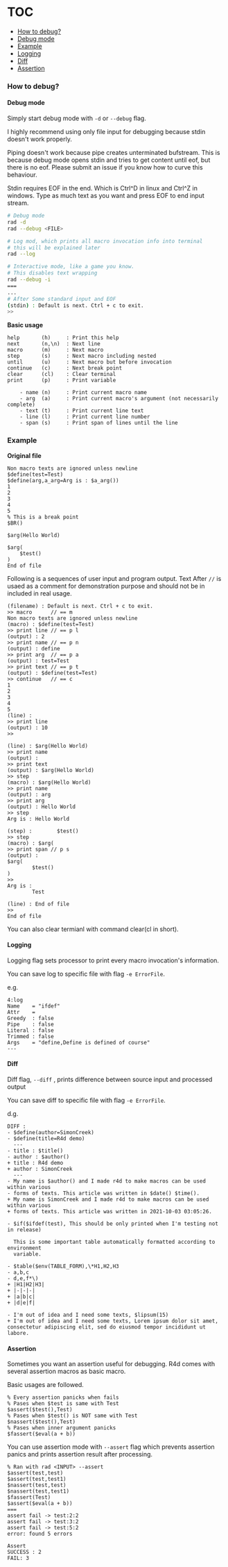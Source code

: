 # TOC

- [How to debug?](#how-to-debug)
- [Debug mode](#debug-mode)
- [Example](#example)
- [Logging](#logging)
- [Diff](#diff)
- [Assertion](#assertion)

### How to debug?

#### Debug mode

Simply start debug mode with ```-d``` or ```--debug``` flag.

I highly recommend using only file input for debugging because stdin doesn't
work properly.

Piping doesn't work because pipe creates unterminated bufstream. This is
because debug mode opens stdin and tries to get content until eof, but there is
no eof. Please submit an issue if you know how to curve this behaviour.

Stdin requires EOF in the end. Which is Ctrl^D in linux and Ctrl^Z in windows.
Type as much text as you want and press EOF to end input stream.

```bash
# Debug mode
rad -d
rad --debug <FILE>

# Log mod, which prints all macro invocation info into terminal
# this will be explained later
rad --log

# Interactive mode, like a game you know.
# This disables text wrapping 
rad --debug -i
===
...
# After Some standard input and EOF
(stdin) : Default is next. Ctrl + c to exit.
>>
```

**Basic usage**

```
help       (h)     : Print this help
next       (n,\n)  : Next line
macro      (m)     : Next macro
step       (s)     : Next macro including nested
until      (u)     : Next macro but before invocation
continue   (c)     : Next break point
clear      (cl)    : Clear terminal
print      (p)     : Print variable

    - name (n)     : Print current macro name
    - arg  (a)     : Print current macro's argument (not necessarily complete)
    - text (t)     : Print current line text
    - line (l)     : Print current line number
    - span (s)     : Print span of lines until the line
```

### Example

**Original file**
```
Non macro texts are ignored unless newline
$define(test=Test)
$define(arg,a_arg=Arg is : $a_arg())
1
2
3
4
5
% This is a break point
$BR() 

$arg(Hello World)

$arg(
    $test()
)
End of file
```
Following is a sequences of user input and program output.
Text After ```//``` is usaed as a comment for demonstration purpose and should
not be in included in real usage.

```
(filename) : Default is next. Ctrl + c to exit.
>> macro      // == m
Non macro texts are ignored unless newline
(macro) : $define(test=Test)
>> print line // == p l
(output) : 2
>> print name // == p n
(output) : define
>> print arg  // == p a
(output) : test=Test
>> print text // == p t
(output) : $define(test=Test)
>> continue   // == c
1
2
3
4
5
(line) :
>> print line
(output) : 10
>>

(line) : $arg(Hello World)
>> print name
(output) :
>> print text
(output) : $arg(Hello World)
>> step
(macro) : $arg(Hello World)
>> print name
(output) : arg
>> print arg
(output) : Hello World
>> step
Arg is : Hello World

(step) :        $test()
>> step
(macro) : $arg(
>> print span // p s
(output) :
$arg(
        $test()
)
>>
Arg is :
        Test

(line) : End of file
>>
End of file
```

You can also clear termianl with command clear(cl in short).

#### Logging

Logging flag sets processor to print every macro invocation's information.

You can save log to specific file with flag ```-e ErrorFile```.

e.g.
```
4:log
Name    = "ifdef"
Attr    =
Greedy  : false
Pipe    : false
Literal : false
Trimmed : false
Args    = "define,Define is defined of course"
---
```

#### Diff

Diff flag, ```--diff``` , prints difference between source input and processed output

You can save diff to specific file with flag ```-e ErrorFile```.

d.g.
```
DIFF :
- $define(author=SimonCreek)
- $define(title=R4d demo)
  ---
- title : $title()
- author : $author()
+ title : R4d demo
+ author : SimonCreek
  ---
- My name is $author() and I made r4d to make macros can be used within various
- forms of texts. This article was written in $date() $time().
+ My name is SimonCreek and I made r4d to make macros can be used within various
+ forms of texts. This article was written in 2021-10-03 03:05:26.

- $if($ifdef(test), This should be only printed when I'm testing not in release)

  This is some important table automatically formatted according to environment
  variable.

- $table($env(TABLE_FORM),\*H1,H2,H3
- a,b,c
- d,e,f*\)
+ |H1|H2|H3|
+ |-|-|-|
+ |a|b|c|
+ |d|e|f|

- I'm out of idea and I need some texts, $lipsum(15)
+ I'm out of idea and I need some texts, Lorem ipsum dolor sit amet, consectetur adipiscing elit, sed do eiusmod tempor incididunt ut labore.
```

#### Assertion

Sometimes you want an assertion useful for debugging. R4d comes with several
assertion macros as basic macro.

Basic usages are followed.

```
% Every assertion panicks when fails
% Pases when $test is same with Test
$assert($test(),Test)
% Pases when $test() is NOT same with Test
$nassert($test(),Test)
% Pases when inner argument panicks
$fassert($eval(a + b))
```

You can use assertion mode with ```--assert``` flag which prevents assertion
panics and prints assertion result after processing.

```
% Ran with rad <INPUT> --assert
$assert(test,test)
$assert(test,test1)
$nassert(test,test)
$nassert(test,test1)
$fassert(Test)
$assert($eval(a + b))
===
assert fail -> test:2:2
assert fail -> test:3:2
assert fail -> test:5:2
error: found 5 errors

Assert
SUCCESS : 2
FAIL: 3
```
